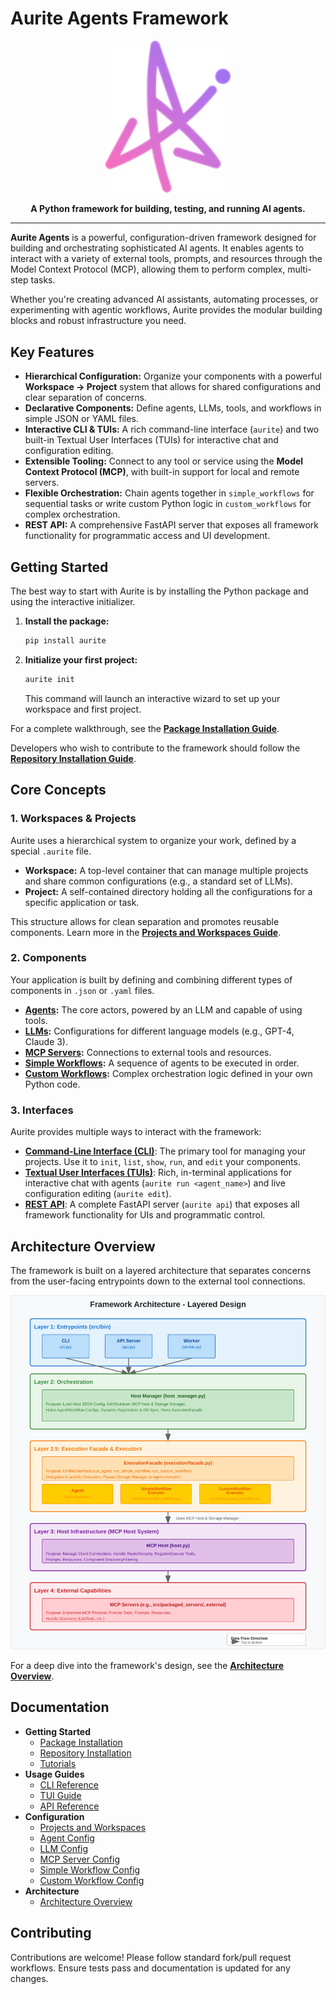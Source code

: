 # Aurite Agents Framework

<p align="center">
  <img src="docs/images/aurite_logo.png" alt="Aurite Logo" width="200"/>
</p>

<p align="center">
  <strong>A Python framework for building, testing, and running AI agents.</strong>
</p>

---

**Aurite Agents** is a powerful, configuration-driven framework designed for building and orchestrating sophisticated AI agents. It enables agents to interact with a variety of external tools, prompts, and resources through the Model Context Protocol (MCP), allowing them to perform complex, multi-step tasks.

Whether you're creating advanced AI assistants, automating processes, or experimenting with agentic workflows, Aurite provides the modular building blocks and robust infrastructure you need.

## Key Features

-   **Hierarchical Configuration:** Organize your components with a powerful **Workspace -> Project** system that allows for shared configurations and clear separation of concerns.
-   **Declarative Components:** Define agents, LLMs, tools, and workflows in simple JSON or YAML files.
-   **Interactive CLI & TUIs:** A rich command-line interface (`aurite`) and two built-in Textual User Interfaces (TUIs) for interactive chat and configuration editing.
-   **Extensible Tooling:** Connect to any tool or service using the **Model Context Protocol (MCP)**, with built-in support for local and remote servers.
-   **Flexible Orchestration:** Chain agents together in `simple_workflows` for sequential tasks or write custom Python logic in `custom_workflows` for complex orchestration.
-   **REST API:** A comprehensive FastAPI server that exposes all framework functionality for programmatic access and UI development.

## Getting Started

The best way to start with Aurite is by installing the Python package and using the interactive initializer.

1.  **Install the package:**
    ```bash
    pip install aurite
    ```
2.  **Initialize your first project:**
    ```bash
    aurite init
    ```
    This command will launch an interactive wizard to set up your workspace and first project.

For a complete walkthrough, see the [**Package Installation Guide**](docs/getting-started/installation_guides/package_installation_guide.md).

Developers who wish to contribute to the framework should follow the [**Repository Installation Guide**](docs/getting-started/installation_guides/repository_installation_guide.md).

## Core Concepts

### 1. Workspaces & Projects

Aurite uses a hierarchical system to organize your work, defined by a special `.aurite` file.

-   **Workspace:** A top-level container that can manage multiple projects and share common configurations (e.g., a standard set of LLMs).
-   **Project:** A self-contained directory holding all the configurations for a specific application or task.

This structure allows for clean separation and promotes reusable components. Learn more in the [**Projects and Workspaces Guide**](docs/config/projects_and_workspaces.md).

### 2. Components

Your application is built by defining and combining different types of components in `.json` or `.yaml` files.

-   **[Agents](docs/config/agent.md):** The core actors, powered by an LLM and capable of using tools.
-   **[LLMs](docs/config/llm.md):** Configurations for different language models (e.g., GPT-4, Claude 3).
-   **[MCP Servers](docs/config/mcp_server.md):** Connections to external tools and resources.
-   **[Simple Workflows](docs/config/simple_workflow.md):** A sequence of agents to be executed in order.
-   **[Custom Workflows](docs/config/custom_workflow.md):** Complex orchestration logic defined in your own Python code.

### 3. Interfaces

Aurite provides multiple ways to interact with the framework:

-   [**Command-Line Interface (CLI)**](docs/usage/cli_reference.md): The primary tool for managing your projects. Use it to `init`, `list`, `show`, `run`, and `edit` your components.
-   [**Textual User Interfaces (TUIs)**](docs/usage/tui_guide.md): Rich, in-terminal applications for interactive chat with agents (`aurite run <agent_name>`) and live configuration editing (`aurite edit`).
-   [**REST API**](docs/usage/api_reference.md): A complete FastAPI server (`aurite api`) that exposes all framework functionality for UIs and programmatic control.

## Architecture Overview

The framework is built on a layered architecture that separates concerns from the user-facing entrypoints down to the external tool connections.

![Aurite Architecture](docs/images/architecture_diagram.svg)

For a deep dive into the framework's design, see the [**Architecture Overview**](docs/architecture/overview.md).

## Documentation

-   **Getting Started**
    -   [Package Installation](docs/getting-started/installation_guides/package_installation_guide.md)
    -   [Repository Installation](docs/getting-started/installation_guides/repository_installation_guide.md)
    -   [Tutorials](docs/getting-started/tutorials/Tutorials_Overview.md)
-   **Usage Guides**
    -   [CLI Reference](docs/usage/cli_reference.md)
    -   [TUI Guide](docs/usage/tui_guide.md)
    -   [API Reference](docs/usage/api_reference.md)
-   **Configuration**
    -   [Projects and Workspaces](docs/config/projects_and_workspaces.md)
    -   [Agent Config](docs/config/agent.md)
    -   [LLM Config](docs/config/llm.md)
    -   [MCP Server Config](docs/config/mcp_server.md)
    -   [Simple Workflow Config](docs/config/simple_workflow.md)
    -   [Custom Workflow Config](docs/config/custom_workflow.md)
-   **Architecture**
    -   [Architecture Overview](docs/architecture/overview.md)

## Contributing

Contributions are welcome! Please follow standard fork/pull request workflows. Ensure tests pass and documentation is updated for any changes.
